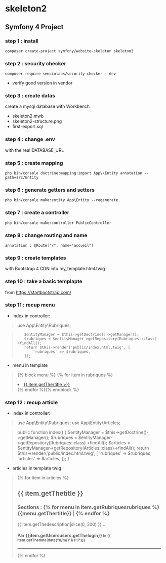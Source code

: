 # skeleton2
## Symfony 4 Project
### step 1 : install
    composer create-project symfony/website-skeleton skeleton2
### step 2 : security checker
    composer require sensiolabs/security-checker --dev
- verify good version in vendor
### step 3 : create datas
create a mysql database with Workbench
- skeleton2.mwb
- skeleton2-structure.png
- first-export.sql
### step 4 : change .env
with the real DATABASE_URL
### step 5 : create mapping
    php bin/console doctrine:mapping:import App\\Entity annotation --path=src/Entity
### step 6 : generate getters and setters
    php bin/console make:entity App\Entity --regenerate
### step 7 : create a controller
    php bin/console make:controller PublicController
### step 8 : change routing and name
    annotation : @Route("/", name="accueil")
### step 9 : create templates
with Bootstrap 4 CDN into my_template.html.twig
### step 10 : take a basic templapte
from https://startbootstrap.com/
### step 11 : recup menu
- index in controller:
>    use App\Entity\Rubriques;

>        $entityManager = $this->getDoctrine()->getManager();
>        $rubriques = $entityManager->getRepository(Rubriques::class)->findAll();
>        return $this->render('public/index.html.twig', [
>            'rubriques' => $rubriques,
>        ]);
- menu in template
>    {% block menu %}
>    {% for item in rubriques %}<li class="nav-item"><a class="nav-link" href="idcateg/{{ item.getIdrubriques }}">{{ item.getThertitle >}}  </a></li>
>    {% endfor %}{% endblock %}
### step 12 : recup article
- index in controller:
>    use App\Entity\Rubriques;
>    use App\Entity\Articles;
    
>    public function index()
>   {
>        $entityManager = $this->getDoctrine()->getManager();
>        $rubriques = $entityManager->getRepository(Rubriques::class)->findAll();
>        $articles = $entityManager->getRepository(Articles::class)->findAll();
>        return $this->render('public/index.html.twig', [
>            'rubriques' => $rubriques,
>            'articles' => $articles,
>        ]);
>    }
- articles in template twig
>    {% for item in articles %}
>        <h2>{{ item.getThetitle }}</h2>
>        <h3>Sections : {% for menu in item.getRubriquesrubriques %}
>    {{menu.getThertitle}} | {% endfor %}</h3>
>    <p>{{ item.getThedescription|slice(0, 300) }} ... </p>
>        <h4>Par {{item.getUsersusers.getThelogin}} <small>le {{ item.getThedate|date("d/m/Y à H:i")}}</small></h4><hr>
>    {% endfor %} 
